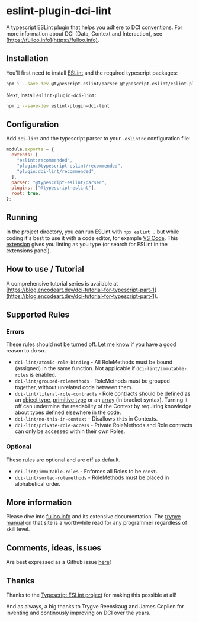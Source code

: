 # eslint-plugin-dci-lint

A typescript ESLint plugin that helps you adhere to DCI conventions. For more information about DCI (Data, Context and Interaction), see [https://fulloo.info](https://fulloo.info).

## Installation

You'll first need to install [ESLint](https://eslint.org/) and the required typescript packages:

```sh
npm i --save-dev @typescript-eslint/parser @typescript-eslint/eslint-plugin eslint typescript
```

Next, install `eslint-plugin-dci-lint`:

```sh
npm i --save-dev eslint-plugin-dci-lint
```

## Configuration

Add `dci-lint` and the typescript parser to your `.eslintrc` configuration file:

```js
module.exports = {
  extends: [
    "eslint:recommended",
    "plugin:@typescript-eslint/recommended",
    "plugin:dci-lint/recommended",
  ],
  parser: "@typescript-eslint/parser",
  plugins: ["@typescript-eslint"],
  root: true,
};
```

## Running

In the project directory, you can run ESLint with `npx eslint .` but while coding it's best to use it with a code editor, for example [VS Code](https://code.visualstudio.com/). This [extension](https://marketplace.visualstudio.com/items?itemName=dbaeumer.vscode-eslint) gives you linting as you type (or search for ESLint in the extensions panel).

## How to use / Tutorial

A comprehensive tutorial series is available at [https://blog.encodeart.dev/dci-tutorial-for-typescript-part-1](https://blog.encodeart.dev/dci-tutorial-for-typescript-part-1).

## Supported Rules

### Errors

These rules should not be turned off. [Let me know](https://github.com/ciscoheat/eslint-plugin-dci-lint/issues) if you have a good reason to do so.

- `dci-lint/atomic-role-binding` - All RoleMethods must be bound (assigned) in the same function. Not applicable if `dci-lint/immutable-roles` is enabled.
- `dci-lint/grouped-rolemethods` - RoleMethods must be grouped together, without unrelated code between them.
- `dci-lint/literal-role-contracts` - Role contracts should be defined as an [object type](https://www.typescriptlang.org/docs/handbook/2/objects.html), [primitive type](https://www.typescriptlang.org/docs/handbook/2/everyday-types.html#the-primitives-string-number-and-boolean) or an [array](https://www.typescriptlang.org/docs/handbook/2/everyday-types.html#arrays) (in bracket syntax). Turning it off can undermine the readability of the Context by requiring knowledge about types defined elsewhere in the code.
- `dci-lint/no-this-in-context` - Disallows `this` in Contexts.
- `dci-lint/private-role-access` - Private RoleMethods and Role contracts can only be accessed within their own Roles.

### Optional

These rules are optional and are off as default.

- `dci-lint/immutable-roles` - Enforces all Roles to be `const`.
- `dci-lint/sorted-rolemethods` - RoleMethods must be placed in alphabetical order.

## More information

Please dive into [fulloo.info](https://fulloo.info/) and its extensive documentation. The [trygve manual](https://fulloo.info/Documents/trygve/trygve1.html) on that site is a worthwhile read for any programmer regardless of skill level.

## Comments, ideas, issues

Are best expressed as a Github issue [here](https://github.com/ciscoheat/eslint-plugin-dci-lint/issues)!

## Thanks

Thanks to the [Typescript ESLint project](https://typescript-eslint.io/) for making this possible at all!

And as always, a big thanks to Trygve Reenskaug and James Coplien for inventing and continously improving on DCI over the years.
